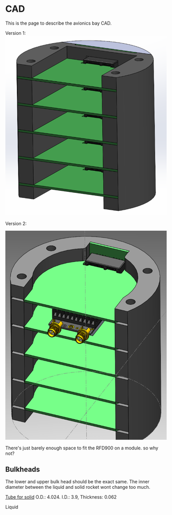 # CAD

This is the page to describe the avionics bay CAD.

Version 1:
![alt text](1.png)

Version 2:

![alt text](2_2.png)

There's just barely enough space to fit the RFD900 on a module. so why not?

## Bulkheads

The lower and upper bulk head should be the exact same. The inner diameter between the liquid and solid rocket wont change too much.

[Tube for solid](https://www.allrockets.ca/Build/Airframes/Phenolic/40) O.D.: 4.024. I.D.: 3.9, Thickness: 0.062 

Liquid